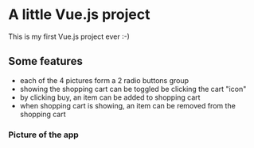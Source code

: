 # A little Vue.js project

This is my first Vue.js project ever :-)

## Some features

- each of the 4 pictures form a 2 radio buttons group
- showing the shopping cart can be toggled be clicking the cart "icon"
- by clicking buy, an item can be added to shopping cart
- when shopping cart is showing, an item can be removed from the shopping cart

### Picture of the app

